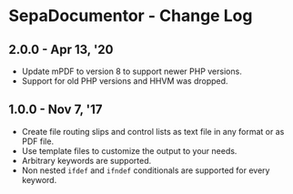 SepaDocumentor - Change Log
===============

## 2.0.0 - Apr 13, '20
- Update mPDF to version 8 to support newer PHP versions.
- Support for old PHP versions and HHVM was dropped.

## 1.0.0 - Nov 7, '17

- Create file routing slips and control lists as text file in any format or as PDF file.
- Use template files to customize the output to your needs.
 - Arbitrary keywords are supported.
 - Non nested `ifdef` and `ifndef` conditionals are supported for every keyword.
